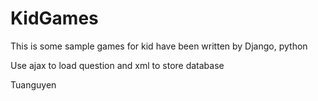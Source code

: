 # KidGames
This is some sample games for kid have been written by Django, python

Use ajax to load question and xml to store database

Tuanguyen
